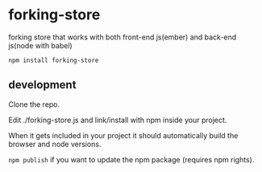 # forking-store
forking store that works with both front-end js(ember) and back-end js(node with babel)

`npm install forking-store`

## development
Clone the repo.

Edit ./forking-store.js and link/install with npm inside your project.

When it gets included in your project it should automatically build the browser and node versions.

`npm publish` if you want to update the npm package (requires npm rights).
